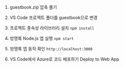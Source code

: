 1. guestbook.zip 압축 풀기
2. VS Code 프로젝트 폴더를 guestbook으로 변경
3. 프로젝트 종속성 라이브러리 설치
`npm install`

4. 방명록 Node.js 앱 실행
`npm start`

5. 방명록 앱 동작 확인
`http://localhost:3000`

6. VS Code에서 Azure로 코드 배포하기
Deploy to Web App
